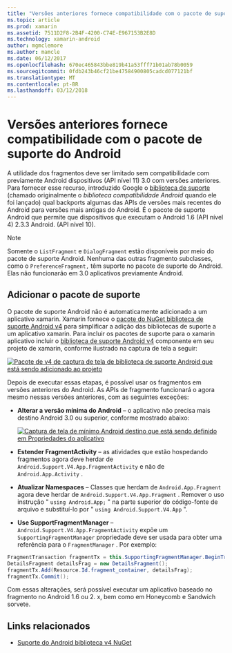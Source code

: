 ```yaml
---
title: "Versões anteriores fornece compatibilidade com o pacote de suporte do Android"
ms.topic: article
ms.prod: xamarin
ms.assetid: 7511D2F8-2B4F-4200-C74E-E967153B2E8D
ms.technology: xamarin-android
author: mgmclemore
ms.author: mamcle
ms.date: 06/12/2017
ms.openlocfilehash: 670ec465843bbe819b41a53fff71b01ab78b0059
ms.sourcegitcommit: 0fdb243b46cf21be47584900805cadcd077121bf
ms.translationtype: MT
ms.contentlocale: pt-BR
ms.lasthandoff: 03/12/2018
---
```

# <a name="providing-backwards-compatibility-with-the-android-support-package"></a>Versões anteriores fornece compatibilidade com o pacote de suporte do Android

A utilidade dos fragmentos deve ser limitado sem compatibilidade com previamente Android dispositivos (API nível 11) 3.0 com versões anteriores. Para fornecer esse recurso, introduzido Google o [biblioteca de suporte](http://developer.android.com/sdk/compatibility-library.html) (chamado originalmente o *biblioteca compatibilidade Android* quando ele foi lançado) qual backports algumas das APIs de versões mais recentes do Android para versões mais antigas do Android. É o pacote de suporte Android que permite que dispositivos que executam o Android 1.6 (API nível 4) 2.3.3 Android. (API nível 10).

> [!NOTE]
> Somente o `ListFragment` e `DialogFragment` estão disponíveis por meio do pacote de suporte Android. Nenhuma das outras fragmento subclasses, como o `PreferenceFragment,` têm suporte no pacote de suporte do Android. Elas não funcionarão em 3.0 aplicativos previamente Android. 


## <a name="adding-the-support-package"></a>Adicionar o pacote de suporte

O pacote de suporte Android não é automaticamente adicionado a um aplicativo xamarin. Xamarin fornece o [pacote do NuGet biblioteca de suporte Android v4](https://www.nuget.org/packages/Xamarin.Android.Support.v4/) para simplificar a adição das bibliotecas de suporte a um aplicativo xamarin. Para incluir os pacotes de suporte para o xamarin aplicativo incluir o [biblioteca de suporte Android v4](https://www.nuget.org/packages/Xamarin.Android.Support.v4/) componente em seu projeto de xamarin, conforme ilustrado na captura de tela a seguir: 

[![Pacote de v4 de captura de tela de biblioteca de suporte Android que está sendo adicionado ao projeto](providing-backwards-compatibility-images/02.png)](providing-backwards-compatibility-images/02.png#lightbox)

Depois de executar essas etapas, é possível usar os fragmentos em versões anteriores do Android. As APIs de fragmento funcionará o agora mesmo nessas versões anteriores, com as seguintes exceções: 

-   **Alterar a versão mínima do Android** &ndash; o aplicativo não precisa mais destino Android 3.0 ou superior, conforme mostrado abaixo: 

    [![Captura de tela de mínimo Android destino que está sendo definido em Propriedades do aplicativo](providing-backwards-compatibility-images/03.png)](providing-backwards-compatibility-images/03.png#lightbox)

-   **Estender FragmentActivity** &ndash; as atividades que estão hospedando fragmentos agora deve herdar de `Android.Support.V4.App.FragmentActivity` e não de `Android.App.Activity` . 

-   **Atualizar Namespaces** &ndash; Classes que herdam de `Android.App.Fragment` agora deve herdar de `Android.Support.V4.App.Fragment` . Remover o uso instrução " `using Android.App;` " na parte superior do código-fonte de arquivo e substituí-lo por " `using Android.Support.V4.App` ". 

-   **Use SupportFragmentManager** &ndash; `Android.Support.V4.App.FragmentActivity` expõe um `SupportingFragmentManager` propriedade deve ser usada para obter uma referência para o `FragmentManager` . Por exemplo: 

```csharp
FragmentTransaction fragmentTx = this.SupportingFragmentManager.BeginTransaction();
DetailsFragment detailsFrag = new DetailsFragment();
fragmentTx.Add(Resource.Id.fragment_container, detailsFrag);
fragmentTx.Commit();
```

Com essas alterações, será possível executar um aplicativo baseado no fragmento no Android 1.6 ou 2. x, bem como em Honeycomb e Sandwich sorvete. 


## <a name="related-links"></a>Links relacionados

- [Suporte do Android biblioteca v4 NuGet](https://www.nuget.org/packages/Xamarin.Android.Support.v4/)
